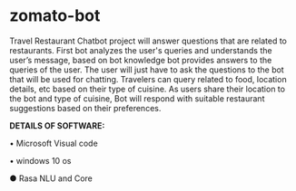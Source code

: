 # zomato-bot
Travel Restaurant Chatbot project will answer questions that are related to
restaurants. First bot analyzes the user's queries and understands the user’s
message, based on bot knowledge bot provides answers to the queries of the
user. The user will just have to ask the questions to the bot that will be used for
chatting. Travelers can query related to food, location details, etc based on their
type of cuisine. As users share their location to the bot and type of cuisine, Bot
will respond with suitable restaurant suggestions based on their preferences.


   **DETAILS OF SOFTWARE:**

• Microsoft Visual code

• windows 10 os

● Rasa NLU and Core
